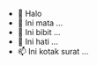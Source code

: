- 👋 Halo
- 👀 Ini mata ...
- 🌱 Ini bibit ...
- 💞️ Ini hati ...
- 📫 Ini kotak surat ...

<!---
molkeyishere/molkeyishere is a ✨ special ✨ repository because its `README.md` (this file) appears on your GitHub profile.
You can click the Preview link to take a look at your changes.
--->

